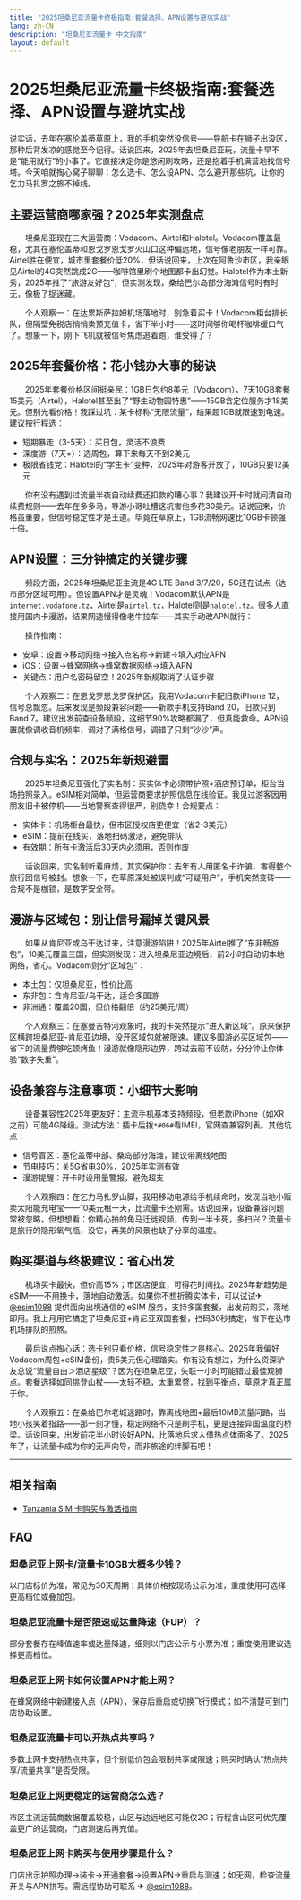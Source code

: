 ```yaml
---
title: "2025坦桑尼亚流量卡终极指南:套餐选择、APN设置与避坑实战"
lang: zh-CN
description: "坦桑尼亚流量卡 中文指南"
layout: default
---
```

# 2025坦桑尼亚流量卡终极指南:套餐选择、APN设置与避坑实战

说实话，去年在塞伦盖蒂草原上，我的手机突然没信号——导航卡在狮子出没区，那种后背发凉的感觉至今记得。话说回来，2025年去坦桑尼亚玩，流量卡早不是“能用就行”的小事了。它直接决定你是悠闲刷攻略，还是抱着手机满营地找信号塔。今天咱就掏心窝子聊聊：怎么选卡、怎么设APN、怎么避开那些坑，让你的乞力马扎罗之旅不掉线。

## 主要运营商哪家强？2025年实测盘点

　　坦桑尼亚现在三大运营商：Vodacom、Airtel和Halotel。Vodacom覆盖最稳，尤其在塞伦盖蒂和恩戈罗恩戈罗火山口这种偏远地，信号像老朋友一样可靠。Airtel胜在便宜，城市里套餐价低20%，但话说回来，上次在阿鲁沙市区，我亲眼见Airtel的4G突然跳成2G——咖啡馆里刷个地图都卡出幻觉。Halotel作为本土新秀，2025年推了“旅游友好包”，但实测发现，桑给巴尔岛部分海滩信号时有时无，像极了捉迷藏。

　　个人观察一：在达累斯萨拉姆机场落地时，别急着买卡！Vodacom柜台排长队，但隔壁免税店悄悄卖预充值卡，省下半小时——这时间够你喝杯咖啡缓口气了。想象一下，刚下飞机就被信号焦虑追着跑，谁受得了？

## 2025年套餐价格：花小钱办大事的秘诀

　　2025年套餐价格区间挺亲民：1GB日包约8美元（Vodacom），7天10GB套餐15美元（Airtel），Halotel甚至出了“野生动物园特惠”——15GB含定位服务才18美元。但别光看价格！我踩过坑：某卡标称“无限流量”，结果超1GB就限速到龟速。建议按行程选：
- 短期暴走（3-5天）：买日包，灵活不浪费
- 深度游（7天+）：选周包，算下来每天不到2美元
- 极限省钱党：Halotel的“学生卡”变种，2025年对游客开放了，10GB只要12美元

　　你有没有遇到过流量半夜自动续费还扣款的糟心事？我建议开卡时就问清自动续费规则——去年在多多马，导游小哥吐槽这坑害他多花30美元。话说回来，价格虽重要，但信号稳定性才是王道。毕竟在草原上，1GB流畅网速比10GB卡顿强十倍。

## APN设置：三分钟搞定的关键步骤

　　频段方面，2025年坦桑尼亚主流是4G LTE Band 3/7/20，5G还在试点（达市部分区域可用）。但设置APN才是灵魂！Vodacom默认APN是`internet.vodafone.tz`，Airtel是`airtel.tz`，Halotel则是`halotel.tz`。很多人直接用国内卡漫游，结果网速慢得像老牛拉车——其实手动改APN就行：

　　操作指南：
  - 安卓：设置→移动网络→接入点名称→新建→填入对应APN
  - iOS：设置→蜂窝网络→蜂窝数据网络→填入APN
  - 关键点：用户名密码留空！2025年新规取消了认证步骤

　　个人观察二：在恩戈罗恩戈罗保护区，我用Vodacom卡配旧款iPhone 12，信号总飘忽。后来发现是频段兼容问题——新款手机支持Band 20，旧款只到Band 7。建议出发前查设备频段，这细节90%攻略都漏了，但真能救命。APN设置就像调收音机频率，调对了满格信号，调错了只剩“沙沙”声。

## 合规与实名：2025年新规避雷

　　2025年坦桑尼亚强化了实名制：买实体卡必须带护照+酒店预订单，柜台当场拍照录入。eSIM相对简单，但运营商要求护照信息在线验证。我见过游客因用朋友旧卡被停机——当地警察查得很严，别侥幸！合规要点：
  - 实体卡：机场柜台最快，但市区授权店更便宜（省2-3美元）
  - eSIM：提前在线买，落地扫码激活，避免排队
  - 有效期：所有卡激活后30天内必须用，否则作废

　　话说回来，实名制听着麻烦，其实保护你：去年有人用匿名卡诈骗，害得整个旅行团信号被封。想象一下，在草原深处被误判成“可疑用户”，手机突然变砖——合规不是枷锁，是数字安全带。

## 漫游与区域包：别让信号漏掉关键风景

　　如果从肯尼亚或乌干达过来，注意漫游陷阱！2025年Airtel推了“东非畅游包”，10美元覆盖三国，但实测发现：进入坦桑尼亚边境后，前2小时自动切本地网络，省心。Vodacom则分“区域包”：
  - 本土包：仅坦桑尼亚，性价比高
  - 东非包：含肯尼亚/乌干达，适合多国游
  - 非洲通：覆盖20国，但价格翻倍（约25美元/周）

　　个人观察三：在塞曼吉特河观象时，我的卡突然提示“进入新区域”。原来保护区横跨坦桑尼亚-肯尼亚边境，没开区域包就被限速。建议多国游必买区域包——省下的流量费够吃顿烤鱼！漫游就像隐形边界，跨过去前不设防，分分钟让你体验“数字失重”。

## 设备兼容与注意事项：小细节大影响

　　设备兼容性2025年更友好：主流手机基本支持频段，但老款iPhone（如XR之前）可能4G降级。测试方法：插卡后拨`*#06#`看IMEI，官网查兼容列表。其他坑点：
  - 信号盲区：塞伦盖蒂中部、桑岛部分海滩，建议带离线地图
  - 节电技巧：关5G省电30%，2025年实测有效
  - 漫游提醒：开卡时设用量警报，避免超支

　　个人观察四：在乞力马扎罗山脚，我用移动电源给手机续命时，发现当地小贩卖太阳能充电宝——10美元租一天，比流量卡还刚需。话说回来，设备兼容问题常被忽略，但想想看：你精心拍的角马迁徙视频，传到一半卡死，多扫兴？流量卡是旅行的隐形氧气瓶，没它，再美的风景也缺了分享的温度。

## 购买渠道与终极建议：省心出发

　　机场买卡最快，但价高15%；市区店便宜，可得花时间找。2025年新趋势是eSIM——不用换卡，落地自动激活。如果你不想折腾实体卡，可以试试✈ [@esim1088](https://t.me/s/esim1088) 提供面向出境通信的 eSIM 服务，支持多国套餐，出发前购买，落地即用。我上月用它搞定了坦桑尼亚+肯尼亚双国套餐，扫码30秒搞定，省下在达市机场排队的煎熬。

　　最后说点掏心话：选卡别只看价格，信号稳定性才是核心。2025年我偏好Vodacom周包+eSIM备份，贵5美元但心理踏实。你有没有想过，为什么资深驴友总说“流量自由＞酒店星级”？因为在坦桑尼亚，失联一小时可能错过最佳观狮点。套餐选择如同挑登山杖——太轻不稳，太重累赘，找到平衡点，草原才真正属于你。

　　个人观察五：在桑给巴尔老城迷路时，靠离线地图+最后10MB流量问路，当地小孩笑着指路——那一刻才懂，稳定网络不只是刷手机，更是连接异国温度的桥梁。话说回来，出发前花半小时设好APN，比落地后求人借热点体面多了。2025年了，让流量卡成为你的无声向导，而非旅途的绊脚石吧！

<!-- crosslink -->
---

## 相关指南

- [Tanzania SIM 卡购买与激活指南](https://faciylike.github.io/tanzania-sim-guides)

<!-- BEGIN_TANZANIA_FAQ -->
## FAQ

### 坦桑尼亚上网卡/流量卡10GB大概多少钱？
以门店标价为准，常见为30天周期；具体价格按现场公示为准，重度使用可选择更高档位或叠加包。

### 坦桑尼亚流量卡是否限速或达量降速（FUP）？
部分套餐存在峰值速率或达量降速，细则以门店公示与小票为准；重度使用建议选择更高档位。

### 坦桑尼亚上网卡如何设置APN才能上网？
在蜂窝网络中新建接入点（APN），保存后重启或切换飞行模式；如不清楚可到门店协助设置。

### 坦桑尼亚流量卡可以开热点共享吗？
多数上网卡支持热点共享，但个别低价包会限制共享或限速；购买时确认“热点共享/流量共享”是否受限。

### 坦桑尼亚上网更稳定的运营商怎么选？
市区主流运营商数据覆盖较稳，山区与边远地区可能仅2G；行程含山区可优先覆盖更广的运营商，门店测速后再充值。

### 坦桑尼亚上网卡购买与使用步骤是什么？
门店出示护照办理→装卡→开通套餐→设置APN→重启与测速；如无网，检查流量开关与APN拼写。需远程协助可联系 ✈ [@esim1088](https://t.me/s/esim1088)。

<script type="application/ld+json">
{"@context": "https://schema.org", "@type": "FAQPage", "mainEntity": [{"@type": "Question", "name": "坦桑尼亚上网卡/流量卡10GB大概多少钱？", "acceptedAnswer": {"@type": "Answer", "text": "以门店标价为准，常见为30天周期；具体价格按现场公示为准，重度使用可选择更高档位或叠加包。"}}, {"@type": "Question", "name": "坦桑尼亚流量卡是否限速或达量降速（FUP）？", "acceptedAnswer": {"@type": "Answer", "text": "部分套餐存在峰值速率或达量降速，细则以门店公示与小票为准；重度使用建议选择更高档位。"}}, {"@type": "Question", "name": "坦桑尼亚上网卡如何设置APN才能上网？", "acceptedAnswer": {"@type": "Answer", "text": "在蜂窝网络中新建接入点（APN），保存后重启或切换飞行模式；如不清楚可到门店协助设置。"}}, {"@type": "Question", "name": "坦桑尼亚流量卡可以开热点共享吗？", "acceptedAnswer": {"@type": "Answer", "text": "多数上网卡支持热点共享，但个别低价包会限制共享或限速；购买时确认“热点共享/流量共享”是否受限。"}}, {"@type": "Question", "name": "坦桑尼亚上网更稳定的运营商怎么选？", "acceptedAnswer": {"@type": "Answer", "text": "市区主流运营商数据覆盖较稳，山区与边远地区可能仅2G；行程含山区可优先覆盖更广的运营商，门店测速后再充值。"}}, {"@type": "Question", "name": "坦桑尼亚上网卡购买与使用步骤是什么？", "acceptedAnswer": {"@type": "Answer", "text": "门店出示护照办理→装卡→开通套餐→设置APN→重启与测速；如无网，检查流量开关与APN拼写。需远程协助可联系 ✈ @esim1088。"}}]}
</script>
<!-- END_TANZANIA_FAQ -->
